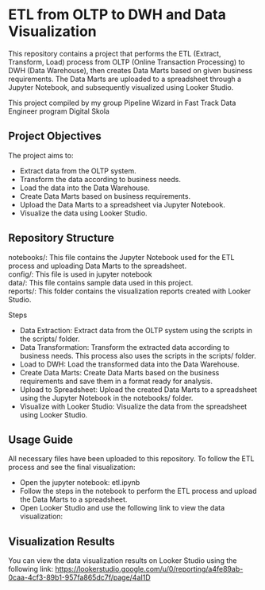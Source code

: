 # ETL from OLTP to DWH and Data Visualization
This repository contains a project that performs the ETL (Extract, Transform, Load) process from OLTP (Online Transaction Processing) to DWH (Data Warehouse), then creates Data Marts based on given business requirements. The Data Marts are uploaded to a spreadsheet through a Jupyter Notebook, and subsequently visualized using Looker Studio.

This project compiled by my group Pipeline Wizard in Fast Track Data Engineer program Digital Skola 

## Project Objectives
The project aims to:

- Extract data from the OLTP system.
- Transform the data according to business needs.
- Load the data into the Data Warehouse.
- Create Data Marts based on business requirements.
- Upload the Data Marts to a spreadsheet via Jupyter Notebook.
- Visualize the data using Looker Studio.

## Repository Structure
notebooks/: This file contains the Jupyter Notebook used for the ETL process and uploading Data Marts to the spreadsheet.<br>
config/: This file is used in jupyter notebook<br>
data/: This file contains sample data used in this project.<br>
reports/: This folder contains the visualization reports created with Looker Studio.

Steps

- Data Extraction: Extract data from the OLTP system using the scripts in the scripts/ folder.
- Data Transformation: Transform the extracted data according to business needs. This process also uses the scripts in the scripts/ folder.
- Load to DWH: Load the transformed data into the Data Warehouse.
- Create Data Marts: Create Data Marts based on the business requirements and save them in a format ready for analysis.
- Upload to Spreadsheet: Upload the created Data Marts to a spreadsheet using the Jupyter Notebook in the notebooks/ folder.
- Visualize with Looker Studio: Visualize the data from the spreadsheet using Looker Studio.

## Usage Guide
All necessary files have been uploaded to this repository. To follow the ETL process and see the final visualization:

- Open the jupyter notebook: etl.ipynb
- Follow the steps in the notebook to perform the ETL process and upload the Data Marts to a spreadsheet.
- Open Looker Studio and use the following link to view the data visualization:


## Visualization Results
You can view the data visualization results on Looker Studio using the following link:
https://lookerstudio.google.com/u/0/reporting/a4fe89ab-0caa-4cf3-89b1-957fa865dc7f/page/4aI1D
